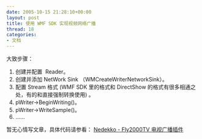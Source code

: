 ```yaml
---
date: 2005-10-15 21:28:10+00:00
layout: post
title: 使用 WMF SDK 实现视频网络广播
thread: 18
categories:
- 文档
---
```


大致步骤：

  1. 创建并配置  Reader。
  2. 创建并添加 NetWork Sink （WMCreateWriterNetworkSink）。
  3. 配置 Stream 格式 (WMF SDK 里的格式和 DirectShow 的格式有很多相通之处，有的和直接强制转换使用) 。
  4. pWriter->BeginWriting()。
  5. pWriter->WriteSample()。
  6. ……

暂无心情写文章，具体代码请参看： [Nedekko - Fly2000TV 电视广播插件](/nedekko)
